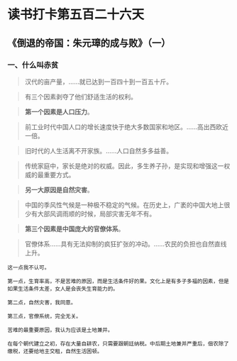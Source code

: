 # 读书打卡第五百二十六天
## 《倒退的帝国：朱元璋的成与败》（一）
### 一、什么叫赤贫
> 汉代的亩产量，……就已达到一百四十到一百五十斤。

> 有三个因素剥夺了他们舒适生活的权利。

> **第一个因素是人口压力**。

> 前工业时代中国人口的增长速度快于绝大多数国家和地区。……高出西欧近一倍。

> 旧时代的人生活离不开家族。……人口自然多多益善。

> 传统家庭中，家长是绝对的权威。因此，多生养子孙，是实现和增强这一权威的最重要方式。

> **另一大原因是自然灾害**。

> 中国的季风性气候是一种极不稳定的气候。在历史上，广袤的中国大地上很少有大部风调雨顺的时候，局部灾害无年不有。

> **第三个因素是中国庞大的官僚体系**。

> 官僚体系……具有无法抑制的疯狂扩张的冲动。……农民的负担也自然直线上升。
```
这一点我不认可。

第一点，生育率高，不是苦难的原因，而是生活条件好的果。文化上是有多子多福的因素，但是如果生活条件太差，女人是会丧失生育能力的。

第二点，自然灾害，我同意。

第三点，官僚系统，完全无关。

苦难的最重要原因，我认为应该是土地兼并。

在每个朝代建立之初，存在大量自耕农，只需要跟朝廷纳税。中后期土地兼并严重后，佃农除了缴税，还要给地主交租，自然生活困顿。
```
> 